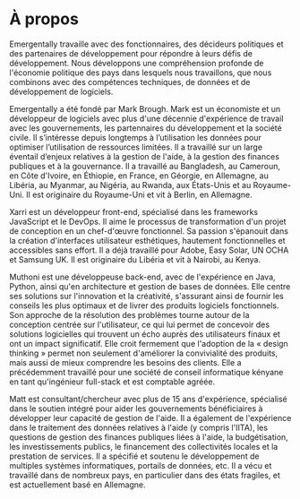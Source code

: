 # À propos

Emergentally travaille avec des fonctionnaires, des décideurs politiques et des partenaires de développement pour répondre à leurs défis de développement. Nous développons une compréhension profonde de l'économie politique des pays dans lesquels nous travaillons, que nous combinons avec des compétences techniques, de données et de développement de logiciels.

<EBio
name="Mark Brough"
rounded="circle"
src="/markbrough-small.png">
Emergentally a été fondé par Mark Brough. Mark est un économiste et un développeur de logiciels avec plus d'une décennie d'expérience de travail avec les gouvernements, les partennaires du développement et la société civile. Il s’intéresse depuis longtemps à l’utilisation les données pour optimiser l’utilisation de ressources limitées. Il a travaillé sur un large éventail d’enjeux relatives à la gestion de l'aide, à la gestion des finances publiques et à la gouvernance. Il a travaillé au Bangladesh, au Cameroun, en Côte d'Ivoire, en Éthiopie, en France, en Géorgie, en Allemagne, au Libéria, au Myanmar, au Nigéria, au Rwanda, aux États-Unis et au Royaume-Uni. Il est originaire du Royaume-Uni et vit à Berlin, en Allemagne.
</EBio>

<EBio
name="Xarri George"
rounded="circle"
src="https://theafricannomad.netlify.app/xarrimest.jpeg">
Xarri est un développeur front-end, spécialisé dans les frameworks JavaScript et le DevOps. Il aime le processus de transformation d'un projet de conception en un chef-d'œuvre fonctionnel. Sa passion s'épanouit dans la création d'interfaces utilisateur esthétiques, hautement fonctionnelles et accessibles sans effort. Il a déjà travaillé pour Adobe, Easy Solar, UN OCHA et Samsung UK. Il est originaire du Libéria et vit à Nairobi, au Kenya.
</EBio>

<EBio
name="Peris Muthoni"
rounded="circle"
src="/perismuthoni-small.png">
Muthoni est une développeuse back-end, avec de l'expérience en Java, Python, ainsi qu'en architecture et gestion de bases de données. Elle centre ses solutions sur l'innovation et la créativité, s'assurant ainsi de fournir les conseils les plus optimaux et de livrer des produits logiciels fonctionnels. Son approche de la résolution des problèmes tourne autour de la conception centrée sur l'utilisateur, ce qui lui permet de concevoir des solutions logicielles qui trouvent un écho auprès des utilisateurs finaux et ont un impact significatif. Elle croit fermement que l'adoption de la « design thinking » permet non seulement d'améliorer la convivialité des produits, mais aussi de mieux comprendre les besoins des clients. Elle a précédemment travaillé pour une société de conseil informatique kényane en tant qu'ingénieur full-stack et est comptable agréée.
</EBio>

<EBio
name="Matt Geddes"
rounded="circle"
src="/matt-geddes-small.png">
Matt est consultant/chercheur avec plus de 15 ans d'expérience, spécialisé dans le soutien intégré pour aider les gouvernements bénéficiaires à développer leur capacité de gestion de l'aide. Il a également de l'expérience dans le traitement des données relatives à l'aide (y compris l'IITA), les questions de gestion des finances publiques liées à l'aide, la budgétisation, les investissements publics, le financement des collectivités locales et la prestation de services. Il a spécifié et soutenu le développement de multiples systèmes informatiques, portails de données, etc. Il a vécu et travaillé dans de nombreux pays, en particulier dans des états fragiles, et est actuellement basé en Allemagne.
</EBio>
